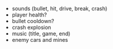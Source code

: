 * sounds (bullet, hit, drive, break, crash)
* player health?
* bullet cooldown?
* crash explosion 
* music (title, game, end)
* enemy cars and mines
